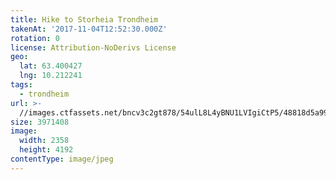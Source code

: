 ```yaml
---
title: Hike to Storheia Trondheim
takenAt: '2017-11-04T12:52:30.000Z'
rotation: 0
license: Attribution-NoDerivs License
geo:
  lat: 63.400427
  lng: 10.212241
tags:
  - trondheim
url: >-
  //images.ctfassets.net/bncv3c2gt878/54ulL8L4yBNU1LVIgiCtP5/48818d5a9926cc4d03a79936991ab0b5/hike-to-storheia-trondheim_38136014192_o
size: 3971408
image:
  width: 2358
  height: 4192
contentType: image/jpeg
---
```


